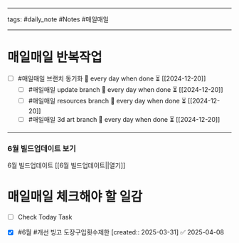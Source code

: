 
--------

tags: #daily_note  #Notes #매일매일

---  
# 매일매일 반복작업 
- [ ] #매일매일 브랜치 동기화 🔁 every day when done ⏳ [[2024-12-20]] 
	- [ ] #매일매일 update branch  🔁 every day when done ⏳ [[2024-12-20]]
	- [ ] #매일매일 resources branch  🔁 every day when done ⏳ [[2024-12-20]]
	- [ ] #매일매일 3d art branch  🔁 every day when done ⏳ [[2024-12-20]]

--------

### 6월 빌드업데이트 보기
 6월 빌드업데이트 [[6월 빌드업데이트||열기]]



# 매일매일 체크해야 할 일감

- [ ] Check Today Task
- [x] #6월  #개선  빙고 도장구입횟수제한  [created:: 2025-03-31] ✅ 2025-04-08







